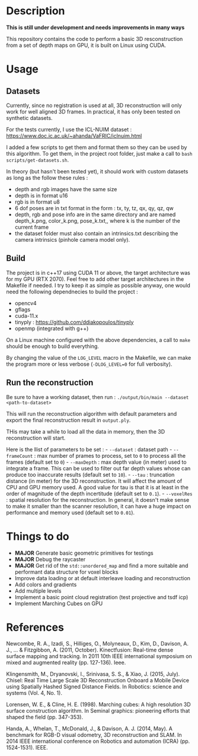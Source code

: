 # Description

**This is still under development and needs improvements in many ways**

This repository contains the code to perform a basic 3D resconstruction from a set of depth maps on
GPU, it is built on Linux using CUDA.

# Usage
## Datasets

Currently, since no registration is used at all, 3D reconstruction will only work for well aligned
3D frames. In practical, it has only been tested on synthetic datasets.

For the tests currently, I use the ICL-NUIM dataset : 
https://www.doc.ic.ac.uk/~ahanda/VaFRIC/iclnuim.html

I added a few scripts to get them and format them so they can be used by this algorithm. To get 
them, in the project root folder, just make a call to `bash scripts/get-datasets.sh`.

In theory (but hasn't been tested yet), it should work with custom datasets as long as the follow
these rules :
 - depth and rgb images have the same size
 - depth is in format u16
 - rgb is in format u8
 - 6 dof poses are in txt format in the form : tx, ty, tz, qx, qy, qz, qw
 - depth, rgb and pose info are in the same directory and are named depth_k.png, color_k.png, 
pose_k.txt,, where k is the number of the current frame
 - the dataset folder must also contain an intrinsics.txt describing the camera intrinsics 
 (pinhole camera model only).

## Build

The project is in c++17 using CUDA 11 or above, the target architecture was for my GPU (RTX 2070).
Feel free to add other target architectures in the Makefile if needed.
I try to keep it as simple as possible anyway, one would need the following dependnecies to build
the project :
- opencv4
- gflags
- cuda-11.x
- tinyply : https://github.com/ddiakopoulos/tinyply
- openmp (integrated with g++)

On a Linux machine configured with the above dependencies, a call to `make` should be enough to 
build everything.

By changing the value of the `LOG_LEVEL` macro in the Makefile, we can make the program more or less
verbose (`-DLOG_LEVEL=0` for full verbosity).

## Run the reconstruction

Be sure to have a working dataset, then run :
`./output/bin/main --dataset <path-to-dataset>`

This will run the reconstruction algorithm with default parameters and export the final 
reconstruction result in `output.ply`.

THis may take a while to load all the data in memory, then the 3D reconstruction will start.

Here is the llist of parameters to be set :
    - `--dataset` : dataset path
    - `--frameCount` : max number of prames to process, set to `0` to process all the frames
    (default set to `0`)
    - `--maxDepth` : max depth value (in meter) used to integrate a frame. This can be used to 
    filter out far depth values whose can produce too inaccurate results (default set to `10`).
    - `--tau` : truncation distance (in meter) for the 3D reconstruction. It will affect the 
    amount of CPU and GPU memory used. A good value for tau is that it is at least in the order of
    magnitude of the depth incertitude (default set to `0.1`).
    - `--voxelRes` : spatial resolution for the reconstruction. In general, it doesn't make sense to 
    make it smaller than the scanner resolution, it can have a huge impact on performance and memory 
    used (default set to `0.01`).

# Things to do

- **MAJOR** Generate basic geometric primitives for testings
- **MAJOR** Debug the raycaster
- **MAJOR** Get rid of the `std::unordered_map` and find a more suitable and performant data 
structure for voxel blocks
- Improve data loading or at default interleave loading and reconstruction
- Add colors and gradients
- Add multiple levels
- Implement a basic point cloud registration (test projective and tsdf icp)
- Implement Marching Cubes on GPU

# References

Newcombe, R. A., Izadi, S., Hilliges, O., Molyneaux, D., Kim, D., Davison, A. J., ... & Fitzgibbon, A. (2011, October). Kinectfusion: Real-time dense surface mapping and tracking. In 2011 10th IEEE international symposium on mixed and augmented reality (pp. 127-136). Ieee.

Klingensmith, M., Dryanovski, I., Srinivasa, S. S., & Xiao, J. (2015, July). Chisel: Real Time Large Scale 3D Reconstruction Onboard a Mobile Device using Spatially Hashed Signed Distance Fields. In Robotics: science and systems (Vol. 4, No. 1).

Lorensen, W. E., & Cline, H. E. (1998). Marching cubes: A high resolution 3D surface construction algorithm. In Seminal graphics: pioneering efforts that shaped the field (pp. 347-353).

Handa, A., Whelan, T., McDonald, J., & Davison, A. J. (2014, May). A benchmark for RGB-D visual odometry, 3D reconstruction and SLAM. In 2014 IEEE international conference on Robotics and automation (ICRA) (pp. 1524-1531). IEEE.